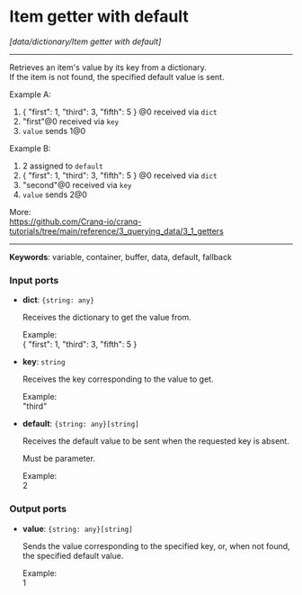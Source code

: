 # Item getter with default

_[data/dictionary/Item getter with default]_

---

Retrieves an item's value by its key from a dictionary.  
If the item is not found, the specified default value is sent.  
  
Example A:  
1. { "first": 1, "third": 3, "fifth": 5 } @0 received via `dict`  
2. "first"@0 received via `key`  
3. `value` sends 1@0  
  
Example B:  
1. 2 assigned to `default`  
2. { "first": 1, "third": 3, "fifth": 5 } @0 received via `dict`  
3. "second"@0 received via `key`  
4. `value` sends 2@0  
  
More:  
https://github.com/Cranq-io/cranq-tutorials/tree/main/reference/3_querying_data/3_1_getters  

---

__Keywords__: variable, container, buffer, data, default, fallback

### Input ports

* __dict__: ` {string: any} `

    Receives the dictionary to get the value from.  
      
    Example:  
    { "first": 1, "third": 3, "fifth": 5 }  


* __key__: ` string `

    Receives the key corresponding to the value to get.  
      
    Example:  
    "third"  


* __default__: ` {string: any}[string] `

    Receives the default value to be sent when the requested key is absent.  
      
    Must be parameter.  
      
    Example:  
    2  

### Output ports

* __value__: ` {string: any}[string] `

    Sends the value corresponding to the specified key, or, when not found, the specified default value.  
      
    Example:  
    1  

